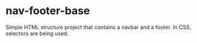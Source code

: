 # nav-footer-base
 Simple HTML structure project that contains a navbar and a footer. In CSS, selectors are being used.
